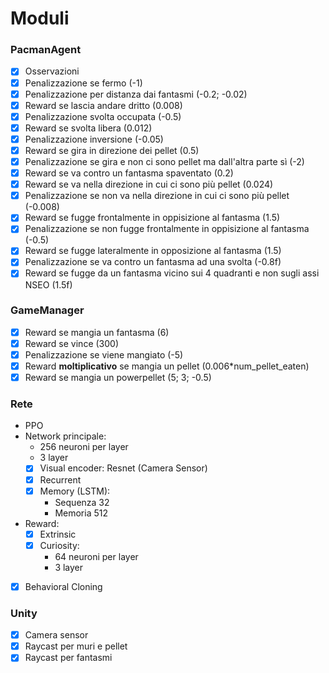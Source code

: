 # Moduli

### PacmanAgent
- [x] Osservazioni
- [x] Penalizzazione se fermo (-1)
- [x] Penalizzazione per distanza dai fantasmi (-0.2; -0.02)
- [x] Reward se lascia andare dritto (0.008)
- [x] Penalizzazione svolta occupata (-0.5)
- [x] Reward se svolta libera (0.012)
- [x] Penalizzazione inversione (-0.05)
- [x] Reward se gira in direzione dei pellet (0.5)
- [x] Penalizzazione se gira e non ci sono pellet ma dall'altra parte sì (-2)
- [x] Reward se va contro un fantasma spaventato (0.2)
- [x] Reward se va nella direzione in cui ci sono più pellet (0.024)
- [x] Penalizzazione se non va nella direzione in cui ci sono più pellet (-0.008)
- [x] Reward se fugge frontalmente in oppisizione al fantasma (1.5)
- [x] Penalizzazione se non fugge frontalmente in oppisizione al fantasma (-0.5)
- [x] Reward se fugge lateralmente in opposizione al fantasma (1.5)
- [x] Penalizzazione se va contro un fantasma ad una svolta (-0.8f)
- [x] Reward se fugge da un fantasma vicino sui 4 quadranti e non sugli assi NSEO (1.5f)

### GameManager

- [x] Reward se mangia un fantasma (6)
- [x] Reward se vince (300)
- [x] Penalizzazione se viene mangiato (-5)
- [x] Reward **moltiplicativo** se mangia un pellet (0.006*num_pellet_eaten)
- [x] Reward se mangia un powerpellet (5; 3; -0.5)

### Rete
- PPO
- Network principale:
  - 256 neuroni per layer
  - 3 layer
  - [x] Visual encoder: Resnet (Camera Sensor)
  - [x] Recurrent
  - [x] Memory (LSTM):
    - Sequenza 32
    - Memoria 512
- Reward:
  - [x] Extrinsic
  - [x] Curiosity:
    - 64 neuroni per layer
    - 3 layer
- [x] Behavioral Cloning

### Unity
- [x] Camera sensor
- [x] Raycast per muri e pellet
- [x] Raycast per fantasmi  